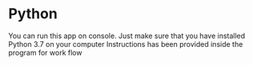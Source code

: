 # Python
You can run this app on console. Just make sure that you have installed Python 3.7 on your computer
Instructions has been provided inside the program for work flow
